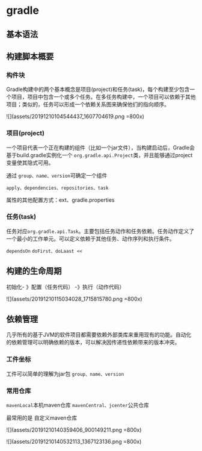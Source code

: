 # gradle


## 基本语法



## 构建脚本概要
### 构件块
Gradle构建中的两个基本概念是项目(project)和任务(task)，每个构建至少包含一个项目，项目中包含一个或多个任务。在多任务构建中，一个项目可以依赖于其他项目；类似的，任务可以形成一个依赖关系图来确保他们的指向顺序。

![](assets/20191210104544437_1607704619.png =800x)



### 项目(project)
一个项目代表一个正在构建的组件（比如一个jar文件），当构建启动后，Gradle会基于build.gradle实例化一个 `org.gradle.api.Project`类，并且能够通过project变量使其隐式可用。

通过 `group、name、version`可确定一个组件

`apply、dependencies、repositories、task`

属性的其他配置方式：ext、gradle.properties

### 任务(task)
任务对应`org.gradle.api.Task`。主要包括任务动作和任务依赖。任务动作定义了一个最小的工作单元。可以定义依赖于其他任务、动作序列和执行条件。

`dependsOn`
`doFirst、doLaast <<`



## 构建的生命周期

初始化- 》配置（任务代码） -》执行（动作代码）

![](assets/20191210115034028_1715815780.png =800x)


## 依赖管理

几乎所有的基于JVM的软件项目都需要依赖外部类库来重用现有的功能。自动化的依赖管理可以明确依赖的版本，可以解决因传递性依赖带来的版本冲突。

### 工件坐标
工件可以简单的理解为jar包
`group、name、version`

### 常用仓库
`mavenLocal`本机maven仓库
`mavenCentral、jcenter`公共仓库

最常用的是 自定义maven仓库

![](assets/20191210140359406_900149211.png =800x)


![](assets/20191210140532113_1367123136.png =800x)
